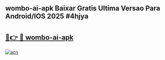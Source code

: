 ## wombo-ai-apk Baixar Gratis Ultima Versao Para Android/IOS 2025 #4hjya

# <h2><a href="https://ainizakaria.my?title=wombo-ai-apk&ref=20M">🔗👉 🔴 wombo-ai-apk</a></h2>

[![acn](https://github.com/user-attachments/assets/0f9c940e-d8b0-45ae-aac7-cd30a18b3e1c)](https://ainizakaria.my?title=wombo-ai-apk&ref=20M)

